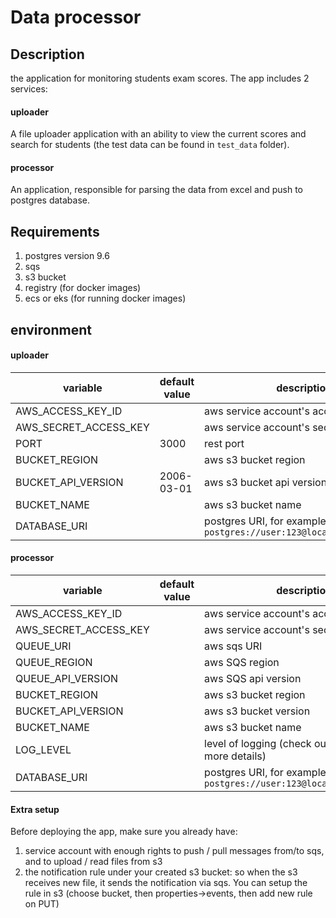 # Data processor

## Description
the application for monitoring students exam scores. The app includes 2 services: 

#### uploader
A file uploader application with an ability to view the current scores and search for students (the test data can be found in ```test_data``` folder).

#### processor
An application, responsible for parsing the data from excel and push to postgres database.

## Requirements
1) postgres version 9.6
2) sqs
3) s3 bucket
4) registry (for docker images)
5) ecs or eks (for running docker images)

## environment

#### uploader

| variable | default value | description
| --- | --- | --- |
| AWS_ACCESS_KEY_ID | | aws service account's access key id
| AWS_SECRET_ACCESS_KEY | | aws service account's secret key
| PORT | 3000 | rest port
| BUCKET_REGION | | aws s3 bucket region
| BUCKET_API_VERSION | 2006-03-01 | aws s3 bucket api version (optional)
| BUCKET_NAME | | aws s3 bucket name
| DATABASE_URI | | postgres URI, for example ```postgres://user:123@localhost:5432/otus```

#### processor

| variable | default value | description
| --- | --- | --- |
| AWS_ACCESS_KEY_ID | | aws service account's access key id
| AWS_SECRET_ACCESS_KEY | | aws service account's secret key
| QUEUE_URI | | aws sqs URI
| QUEUE_REGION | | aws SQS region
| QUEUE_API_VERSION | | aws SQS api version
| BUCKET_REGION | | aws s3 bucket region
| BUCKET_API_VERSION | | aws s3 bucket version
| BUCKET_NAME | | aws s3 bucket name
| LOG_LEVEL |  | level of logging (check out [logrus](github.com/sirupsen/logrus) for more details)
| DATABASE_URI | | postgres URI, for example ```postgres://user:123@localhost:5432/otus```

#### Extra setup
Before deploying the app, make sure you already have:
1) service account with enough rights to push / pull messages from/to sqs, and to upload / read files from s3
2) the notification rule under your created s3 bucket: so when the s3 receives new file, it sends the notification via sqs. 
You can setup the rule in s3 (choose bucket, then properties->events, then add new rule on PUT)
